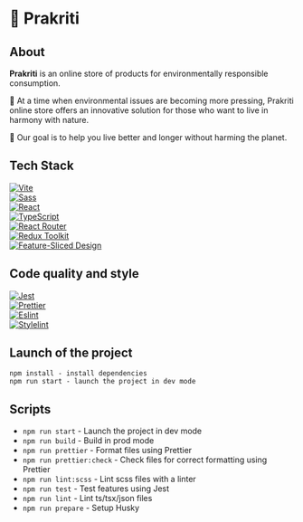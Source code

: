 # 🌱 Prakriti

## About
**Prakriti** is an online store of products for environmentally responsible consumption.

🌲 At a time when environmental issues are becoming more pressing, Prakriti online store offers an innovative solution for those who want to live in harmony with nature.

🌲 Our goal is to help you live better and longer without harming the planet.

## Tech Stack
[![Vite][shields-vite-domain]](https://vitejs.dev/) </br>
[![Sass][shields-sass-domain]](https://sass-scss.ru/) </br>
[![React][shields-react-domain]](https://react.dev/) </br>
[![TypeScript][shields-typescript-domain]](https://www.typescriptlang.org/) </br>
[![React Router][shields-react-router-domain]](https://reactrouter.com/) </br>
[![Redux Toolkit][shields-redux-domain]](https://redux-toolkit.js.org/) </br>
[![Feature-Sliced Design][shields-fsd-domain]](https://feature-sliced.design/) </br>

[shields-react-router-domain]: https://img.shields.io/badge/React_Router-CA4245?style=for-the-badge&logo=react-router&logoColor=white
[shields-typescript-domain]: https://img.shields.io/badge/typescript-%23007ACC.svg?style=for-the-badge&logo=typescript&logoColor=white
[shields-fsd-domain]: https://img.shields.io/badge/Feature--Sliced-Design?style=for-the-badge&color=F2F2F2&labelColor=262224&logoWidth=10&logo=data:image/png;base64,iVBORw0KGgoAAAANSUhEUgAAABQAAAAaCAYAAAC3g3x9AAAACXBIWXMAAALFAAACxQGJ1n/vAAAAAXNSR0IArs4c6QAAAARnQU1BAACxjwv8YQUAAABISURBVHgB7dKxCQAgDETR0w2cws0cys2cwhEUBbsggikCuVekDHwSQFlYo7Q+8KnmtHdFWMdk2cl5wSsbxGSZw8dm8pX9ZHUTMBUgGU2F718AAAAASUVORK5CYII=
[shields-vite-domain]: https://img.shields.io/badge/vite-%23646CFF.svg?style=for-the-badge&logo=vite&logoColor=white
[shields-react-domain]: https://img.shields.io/badge/react-%2320232a.svg?style=for-the-badge&logo=react&logoColor=%2361DAFB
[shields-redux-domain]: https://img.shields.io/badge/redux_toolkit-%2320232a.svg?style=for-the-badge&logo=redux&logoColor=%764abc
[shields-sass-domain]: https://img.shields.io/badge/sass-F2F2F2?style=for-the-badge&logo=sass

## Code quality and style
[![Jest][shields-jest]](https://jestjs.io/) </br>
[![Prettier][shields-prettier]](https://prettier.io/) </br>
[![Eslint][shields-eslint]](https://eslint.org/) </br>
[![Stylelint][shields-stylelint]](https://stylelint.io/) </br>

[shields-jest]: https://img.shields.io/badge/Jest-323330?style=for-the-badge&logo=Jest&logoColor=white
[shields-prettier]: https://img.shields.io/badge/prettier-1A2C34?style=for-the-badge&logo=prettier&logoColor=F7BA3E
[shields-eslint]: https://img.shields.io/badge/eslint-3A33D1?style=for-the-badge&logo=eslint&logoColor=white
[shields-stylelint]: https://img.shields.io/badge/stylelint-000?style=for-the-badge&logo=stylelint&logoColor=white


## Launch of the project

```
npm install - install dependencies
npm run start - launch the project in dev mode
```

## Scripts

- `npm run start` - Launch the project in dev mode
- `npm run build` - Build in prod mode
- `npm run prettier` - Format files using Prettier
- `npm run prettier:check` - Check files for correct formatting using Prettier
- `npm run lint:scss` - Lint scss files with a linter
- `npm run test` - Test features using Jest
- `npm run lint` - Lint ts/tsx/json files
- `npm run prepare` - Setup Husky
